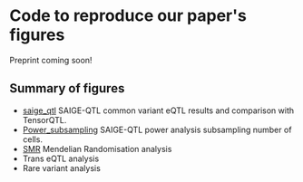 # Code to reproduce our paper's figures

Preprint coming soon!

## Summary of figures

* [saige_qtl](saige_qtl) SAIGE-QTL common variant eQTL results and comparison with TensorQTL.
* [Power_subsampling](Power_subsampling) SAIGE-QTL power analysis subsampling number of cells.
* [SMR](SMR) Mendelian Randomisation analysis
* Trans eQTL analysis
* Rare variant analysis
